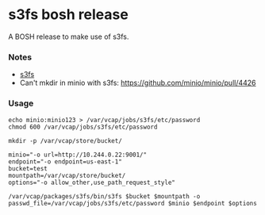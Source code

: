 # s3fs bosh release

A BOSH release to make use of s3fs.

### Notes
* [s3fs](https://github.com/s3fs-fuse/s3fs-fuse)
* Can't mkdir in minio with s3fs: https://github.com/minio/minio/pull/4426

### Usage
```
echo minio:minio123 > /var/vcap/jobs/s3fs/etc/password
chmod 600 /var/vcap/jobs/s3fs/etc/password

mkdir -p /var/vcap/store/bucket/

minio="-o url=http://10.244.0.22:9001/"
endpoint="-o endpoint=us-east-1"
bucket=test
mountpath=/var/vcap/store/bucket/
options="-o allow_other,use_path_request_style"

/var/vcap/packages/s3fs/bin/s3fs $bucket $mountpath -o passwd_file=/var/vcap/jobs/s3fs/etc/password $minio $endpoint $options
```
